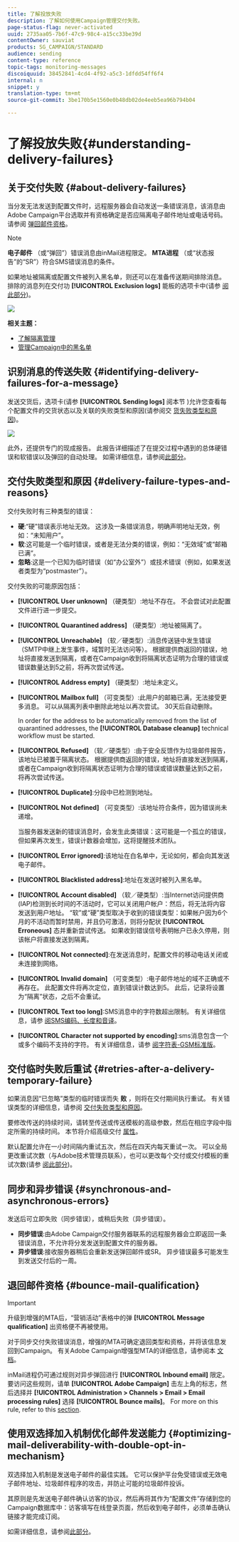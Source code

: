 ```yaml
---
title: 了解投放失败
description: 了解如何使用Campaign管理交付失败。
page-status-flag: never-activated
uuid: 2735aa05-7b6f-47c9-98c4-a15cc33be39d
contentOwner: sauviat
products: SG_CAMPAIGN/STANDARD
audience: sending
content-type: reference
topic-tags: monitoring-messages
discoiquuid: 38452841-4cd4-4f92-a5c3-1dfdd54ff6f4
internal: n
snippet: y
translation-type: tm+mt
source-git-commit: 3be170b5e1560e0b48db02de4eeb5ea96b794b04

---
```



# 了解投放失败{#understanding-delivery-failures}

## 关于交付失败 {#about-delivery-failures}

当分发无法发送到配置文件时，远程服务器会自动发送一条错误消息，该消息由Adobe Campaign平台选取并有资格确定是否应隔离电子邮件地址或电话号码。 请参阅 [弹回邮件资格](#bounce-mail-qualification)。

>[!NOTE]
>
>**电子邮件** （或“弹回”）错误消息由inMail进程限定。 **MTA进程** （或“状态报告”的“SR”）符合SMS错误消息的条件。

如果地址被隔离或配置文件被列入黑名单，则还可以在准备传送期间排除消息。 排除的消息列在交付功 **[!UICONTROL Exclusion logs]** 能板的选项卡中(请参 [阅此部分](../../sending/using/monitoring-a-delivery.md#exclusion-logs))。

![](assets/exclusion_logs.png)

**相关主题：**

* [了解隔离管理](../../sending/using/understanding-quarantine-management.md)
* [管理Campaign中的黑名单](../../audiences/using/about-opt-in-and-opt-out-in-campaign.md)

## 识别消息的传送失败 {#identifying-delivery-failures-for-a-message}

发送交货后，选项卡(请参 **[!UICONTROL Sending logs]** 阅本节 [](../../sending/using/monitoring-a-delivery.md#sending-logs))允许您查看每个配置文件的交货状态以及关联的失败类型和原因(请参阅交 [货失败类型和原因](#delivery-failure-types-and-reasons))。

![](assets/sending_logs.png)

此外，还提供专门的现成报告。 此报告详细描述了在提交过程中遇到的总体硬错误和软错误以及弹回的自动处理。 如需详细信息，请参阅[此部分](../../reporting/using/bounce-summary.md)。

## 交付失败类型和原因 {#delivery-failure-types-and-reasons}

交付失败时有三种类型的错误：

* **硬**:“硬”错误表示地址无效。 这涉及一条错误消息，明确声明地址无效，例如：“未知用户”。
* **软**:这可能是一个临时错误，或者是无法分类的错误，例如：“无效域”或“邮箱已满”。
* **忽略**:这是一个已知为临时错误（如“办公室外”）或技术错误（例如，如果发送者类型为“postmaster”）。

交付失败的可能原因包括：

* **[!UICONTROL User unknown]** （硬类型）:地址不存在。 不会尝试对此配置文件进行进一步提交。
* **[!UICONTROL Quarantined address]** （硬类型）:地址被隔离了。
* **[!UICONTROL Unreachable]** （软／硬类型）:消息传送链中发生错误（SMTP中继上发生事件，域暂时无法访问等）。 根据提供商返回的错误，地址将直接发送到隔离，或者在Campaign收到将隔离状态证明为合理的错误或错误数量达到5之前，将再次尝试传送。
* **[!UICONTROL Address empty]** （硬类型）:地址未定义。
* **[!UICONTROL Mailbox full]** （可变类型）:此用户的邮箱已满，无法接受更多消息。 可以从隔离列表中删除此地址以再次尝试。 30天后自动删除。

   In order for the address to be automatically removed from the list of quarantined addresses, the **[!UICONTROL Database cleanup]** technical workflow must be started.

* **[!UICONTROL Refused]** （软／硬类型）:由于安全反馈作为垃圾邮件报告，该地址已被置于隔离状态。 根据提供商返回的错误，地址将直接发送到隔离，或者在Campaign收到将隔离状态证明为合理的错误或错误数量达到5之前，将再次尝试传送。
* **[!UICONTROL Duplicate]**:分段中已检测到地址。
* **[!UICONTROL Not defined]** （可变类型）:该地址符合条件，因为错误尚未递增。

   当服务器发送新的错误消息时，会发生此类错误：这可能是一个孤立的错误，但如果再次发生，错误计数器会增加，这将提醒技术团队。

* **[!UICONTROL Error ignored]**:该地址在白名单中，无论如何，都会向其发送电子邮件。
* **[!UICONTROL Blacklisted address]**:地址在发送时被列入黑名单。
* **[!UICONTROL Account disabled]** （软／硬类型）:当Internet访问提供商(IAP)检测到长时间的不活动时，它可以关闭用户帐户：然后，将无法将内容发送到用户地址。 “软”或“硬”类型取决于收到的错误类型：如果帐户因为6个月的不活动而暂时禁用，并且仍可激活，则将分配状 **[!UICONTROL Erroneous]** 态并重新尝试传送。 如果收到错误信号表明帐户已永久停用，则该帐户将直接发送到隔离。
* **[!UICONTROL Not connected]**:在发送消息时，配置文件的移动电话关闭或未连接到网络。
* **[!UICONTROL Invalid domain]** （可变类型）:电子邮件地址的域不正确或不再存在。 此配置文件将再次定位，直到错误计数达到5。 此后，记录将设置为“隔离”状态，之后不会重试。
* **[!UICONTROL Text too long]**:SMS消息中的字符数超出限制。 有关详细信息，请参 [阅SMS编码、长度和音译](../../administration/using/configuring-sms-channel.md#sms-encoding--length-and-transliteration)。
* **[!UICONTROL Character not supported by encoding]**:sms消息包含一个或多个编码不支持的字符。 有关详细信息，请参 [阅字符表-GSM标准版](../../administration/using/configuring-sms-channel.md#table-of-characters---gsm-standard)。

## 交付临时失败后重试 {#retries-after-a-delivery-temporary-failure}

如果消息因“已忽略”类型的临时错误而失 **败** ，则将在交付期间执行重试。 有关错误类型的详细信息，请参阅 [交付失败类型和原因](#delivery-failure-types-and-reasons)。

要修改传送的持续时间，请转至传送或传送模板的高级参数，然后在相应字段中指定所需的持续时间。 本节将介绍高级交付 [属性](../../administration/using/configuring-email-channel.md#validity-period-parameters)。

默认配置允许在一小时间隔内重试五次，然后在四天内每天重试一次。 可以全局更改重试次数（与Adobe技术管理员联系），也可以更改每个交付或交付模板的重试次数(请参 [阅此部分](../../administration/using/configuring-email-channel.md#sending-parameters))。

## 同步和异步错误 {#synchronous-and-asynchronous-errors}

发送后可立即失败（同步错误），或稍后失败（异步错误）。

* **同步错误**:由Adobe Campaign交付服务器联系的远程服务器会立即返回一条错误消息，不允许将分发发送到配置文件的服务器。
* **异步错误**:接收服务器稍后会重新发送弹回邮件或SR。 异步错误最多可能发生到发送交付后的一周。

## 退回邮件资格 {#bounce-mail-qualification}

<!--Delivery failure error messages (or "SMTP bounce responses") are picked up by the Adobe Campaign platform and then processed and qualified as **Hard**, **Soft**, or **Ignored** using the **[!UICONTROL Delivery log qualification]** database.

//Delivery failure error messages (or "bounces") are picked up by the Adobe Campaign platform and qualified by the inMail process to enrich the list of email management rules.(applies to asynchronous (out-of-band) bounces)

This list is available to administrators only and contains all the rules used by Adobe Campaign to qualify delivery failures.-->

>[!IMPORTANT]
>
>升级到增强的MTA后，“营销活动”表格中的弹 **[!UICONTROL Message qualification]** 出资格便不再被使用。

对于同步交付失败错误消息，增强的MTA可确定退回类型和资格，并将该信息发回到Campaign。 有关Adobe Campaign增强型MTA的详细信息，请参阅本 [文档](https://helpx.adobe.com/campaign/kb/campaign-enhanced-mta.html)。

inMail进程仍可通过规则对异步弹回进行 **[!UICONTROL Inbound email]** 限定。 要访问这些规则，请单 **[!UICONTROL Adobe Campaign]** 击左上角的标志，然后选择并 **[!UICONTROL Administration > Channels > Email > Email processing rules]** 选择 **[!UICONTROL Bounce mails]**。 For more on this rule, refer to this [section](../../administration/using/configuring-email-channel.md#email-processing-rules).

<!--Bounces can have the following qualification statuses:

* **[!UICONTROL To qualify]**: the bounce mail needs to be qualified. Qualification must be done by the Deliverability team to ensure that the platform deliverability functions correctly. As long as it is not qualified, the bounce mail is not used to enrich the list of email processing rules.
* **[!UICONTROL Keep]**: the bounce mail was qualified and will be used by the **Update for deliverability** workflow to be compared to existing email processing rules and enrich the list.
* **[!UICONTROL Ignore]**: the bounce mail was qualified but will not be used by the **Update for deliverability** workflow. So it will not be sent to the client instances.

To list the various bounces and their associated error types et reasons, click the **[!UICONTROL Adobe Campaign]** logo, in the top left, then select **[!UICONTROL Administration > Channels > Quarantines > Message qualification]**.

![](assets/qualification.png)-->

## 使用双选择加入机制优化邮件发送能力 {#optimizing-mail-deliverability-with-double-opt-in-mechanism}

双选择加入机制是发送电子邮件的最佳实践。 它可以保护平台免受错误或无效电子邮件地址、垃圾邮件程序的攻击，并防止可能的垃圾邮件投诉。

其原则是先发送电子邮件确认访客的协议，然后再将其作为“配置文件”存储到您的Campaign数据库中：访客填写在线登录页面，然后收到电子邮件，必须单击确认链接才能完成订阅。

如需详细信息，请参阅[此部分](../../channels/using/setting-up-a-double-opt-in-process.md)。
